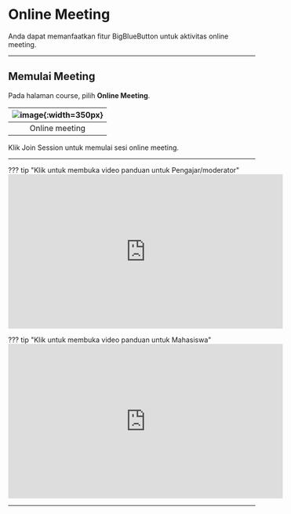 # Online Meeting

Anda dapat memanfaatkan fitur BigBlueButton untuk aktivitas online meeting.

---------------------

## Memulai Meeting

Pada halaman course, pilih **Online Meeting**.

| ![image](/lms/img/bbb/onlinemeeting.png){:width=350px} |
| :---------: |
| Online meeting |

Klik Join Session untuk memulai sesi online meeting.

-------------------------

??? tip "Klik untuk membuka video panduan untuk Pengajar/moderator"
    <iframe width="560" height="315" src="https://www.youtube.com/embed/Q2tG2SS4gXA" frameborder="0" allow="accelerometer; autoplay; clipboard-write; encrypted-media; gyroscope; picture-in-picture" allowfullscreen></iframe>

??? tip "Klik untuk membuka video panduan untuk Mahasiswa"
    <iframe width="560" height="315" src="https://www.youtube.com/embed/uYYnryIM0Uw" frameborder="0" allow="accelerometer; autoplay; clipboard-write; encrypted-media; gyroscope; picture-in-picture" allowfullscreen></iframe>

--------------------------